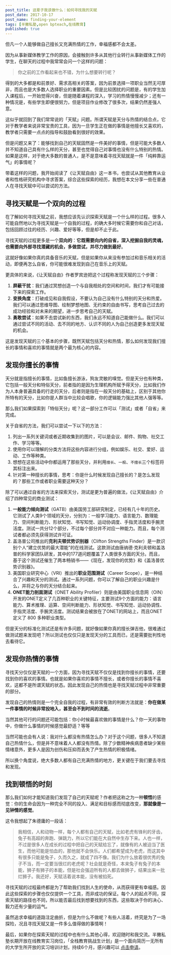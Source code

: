 ```yaml
---
post_title: 这辈子我该做什么：如何寻找我的天赋
post_date: 2017-10-17
post_name: finding-your-element
tags: [半撇私塾,open bpteach,在线教育]
published: true
---
```

但凡一个人能够做自己擅长又充满热情的工作，幸福感都不会太差。

因为从事新媒体教学工作的原因，会接触到许多从其他行业转行从事新媒体工作的学生，在聊天的过程中我常常会问一个这样的问题：

> 你之前的工作看起来也不错，为什么想要转行呢？

得到的大多都是和前景好、需求高相关的答案，因为前景选择一项职业当然无可厚非，而且也是大多数人选择职业的重要因素。但是比较困扰的问题是，有的学生加入课程后，一开始觉得兴奋，但是随着课程的深入，学习的热情慢慢减少；还有一种情况是，有些学生即便很努力，但是项目作业修改了很多次，结果仍然差强人意。

这似乎就回到了我们常常说的「天赋」问题。所谓天赋是天分与热情的结合点，它对于教学者来说非常宝贵的工具，因为一旦学生正在做的事情是他擅长又喜欢的，教学者只需要一点点的指导和鼓励看到很好的效果。

但是问题又来了：能够找到自己的天赋固然是一件美好的事情，但是可能大多数人并不知道自己具有什么样的天分，甚至也觉得自己对事情也没有什么特别的热情。如果是这样，对于绝大多数的普通人，是不是意味着寻找天赋就是一件「纯粹靠运气」的事情呢？

带着这样的问题，我开始阅读了《让天赋自由》这一本书，也尝试从其他教育从业者和性格研究机构中寻求答案，综合这些探索的经历，我想在本文分享一些在普通人在寻找天赋中可以尝试的方法。

## 寻找天赋是一个双向的过程

在了解如何寻找天赋之前，我想应该先认识探索天赋是一个什么样的过程。很多人可能自然地以为寻找天赋是一个自我的过程，的确大多时候它需要你和自己对话，包括回顾过往的经历、兴趣、爱好等等，但是却不止于此。

寻找天赋的过程更多是一个**双向的**：**它既需要向内的自省，深入挖掘自我的灵魂，也需要向外部寻找潜藏的机会，多做尝试，并尽力做到最好**。

这就好像如果你真的具备音乐的天赋，但是如果你从来没有参加过和音乐相关的活动，即便再怎么自省，你可能很难发现到自己在音乐上的天赋。

更具体的来说，《让天赋自由》作者罗宾逊把这个过程称发现天赋的三个步骤：

1. **屏蔽干扰**：我们通过冥想创造一个与自我相处的空间和时间，我们才有可能接下来的探索工作。
2. **变换角度**：打破成见和自我假设，不要认为自己没有什么特别的天分和热爱。我们可以通过思维导图、绘制梦想地图、无约束的自由书写，思考自己过去的成功经验和对未来的期望，进一步思考自己的天赋。
3. **勇敢尝试**：如果不去尝试新的东西，我们永远不知道自己能做什么。我们可以通过尝试不同的活动、去不同的地方、认识不同的人为自己创造更多发现天赋的机会。

这是发现天赋的三个基本的步骤，既然天赋包括天分和热情，那么如何发现我们擅长的事情和喜欢的事情就是两个最为核心的内容。

## 发现你擅长的事情

天分就是指擅长的事情，比如鱼擅长游泳，狗友灵敏的嗅觉。但是天分也有种类，它包括一般天分和特俗天分，前者指的是因为生理机构所赋予得天分，比如我们作为人本身普遍具备的行走的天分，后者则是指在一般天分的基础上，区别于其他你所特有的天分，比如你是人群当中比较会唱歌，你的逻辑能力强比其他人强等等。

那么我们如果探索到「特俗天分」呢？这一部分工作可以「测试」或者「自省」来完成。

关于自省的方法，我们可以尝试一下以下的方法：

1. 列出一系列关键词或者近期收集到的图片，可以是会议、邮件、购物、社交工作、学习等等。
2. 使用你可以理解的分类方法将这些内容进行分组，例如娱乐、社交、爱好、运动、工作等种类。
3. 想想在这些活动中你都运用了那些天分，并利用`擅长`、`一般`、`不擅长`三个标签将其标注出来。
4. 针对第一种擅长的事情，思考：你是什么时候发现自己擅长的？是怎么发现的？那些工作或者职业需要这种天分？

除了可以通过自省的方法来探索天分，测试是更为普遍的做法，《让天赋自由》介绍了四种常见的商业测试：

1. **一般能力倾向测试**（GATB）由美国劳工部研究制定，已经有几十年的历史。它测试了人类9个领域的天分，分别为：一般学习能力、语言能力、数理能力、空间判断能力、形状知觉、书写知觉、运动协调度、手指灵活度和手腕灵活度。测试一共分12个部分，不过每个部分并不对应一种能力。而且，每个测试者都必须先获得测试许可证。
2. 盖洛普公司推出的**克利夫顿优势识别器**（Clifton Strengths Finder）是一款识别个人“建立优势的最大潜能”的在线测试。这款测试由唐纳德·克利夫顿和盖洛普的科学家团队研发，其中的177道问题覆盖了人类很多方面的天分。而且，基于这个测试还催生了两本畅销书——《现在，发现你的优势》和《盖洛普优势识别器》。
3. 美国职业研究中心（VRI）推出的**职业范围测试**（Career Scope），是一种结合了兴趣和天分的测试。通过一系列问题，你可以了解自己的职业兴趣是什么，并将之与你的天分结合起来。
4. **ONET能力剖面测试**（ONET Ability Profiler）则是由美国职业信息网（OIN）开发的ONET定义了几百种职业的关键特征，主要测试9个方面的能力：语言能力、算术推理、运算、空间判断能力、形状知觉、书写知觉、运动协调性、手指灵活度、手腕灵活度。测试结果会被放在了ONET的网站上，而且ONET定义了 800 多种职业类型。

但是天分的标准化测试还是有许多问题，就好像如果你真的擅长弹吉他，很难通过做测试题来发现吧？所以测试也仅仅只是发现天分的工具而已，还是需要批判性地去看待它。

## 发现你热情的事情

寻找天分仅仅是天赋的一个方面，因为寻找天赋不仅仅是找到你擅长的事情，还要找到你的喜欢的事情。也就是如果你喜欢的事情不擅长，或者你擅长的事情不喜欢，这都不是所谓天赋的状态。因此发现自己的热情也是寻找天赋过程中非常重要的部分。

发现自己的热情则是一个完全自我的过程，有非常有效的判断方法就是：**你在做某一件事情的时候非常投地入，甚至会不到时间的流逝**。

当然其他可行的问题还可能包括：你小时候最喜欢做的事情是什么？你一天的事物中，你做什么事情的时候感觉最舒适？等等

当然可能也会有人说：我对什么都没有热情怎么办？对于这个问题，很多人不知道自己热情什么，但是并不意味着人人都没有热情。除了少数精神疾病患者缺少某些情绪意外，更多人是因为创伤和压抑而丢失了产生热情的积极情绪。

所以换个角度说，绝大多数人都有自己充满热情的地方，更关键在于我们要去寻找和发现。

## 找到顿悟的时刻

那么我们如何才能知道我们发现了自己的天赋呢？作者把这称之为一种**顿悟**的感觉：你的生命会因为一种完全不同的投入、满足和目标感而彻底改变，**那就像是一见钟情的感觉**。

这令我想起了朱德庸的一段话：

> 我相信，人和动物一样，每个人都有自己的天赋，比如老虎有锋利的牙齿，兔子有高超的奔跑、弹跳力，所以它们能在大自然中生存下来。人也一样，不过是很多人在成长的过程中把自己的天赋给忘了，就像有的人被迫当了医生，而他可能是怕血的，那他就不会快乐。人们都希望成为老虎，而这其中有很多只能是兔子，久而久之，就成了四不像。我们为什么放着很优秀的兔子不当，而一定要当很烂的老虎呢？社会就是奇怪，本来兔子有兔子的本能，狮子有狮子的本能，但是社会强迫所有的人都去做狮子，结果出来一批烂狮子。我还好，天赋活着说本能，没有被掐死。

寻找天赋的过程最终都是为了帮助我们找到人生的使命，从而获得更有幸福感。因此这些探索的步骤也仅仅提供一个工具，而非成功的保证。每个人的起点不同，探索天赋的路径也不同，所以能否最后找到想要找到的东西，这些取决于你的决心、毅力还有少量的运气。

虽然追求幸福的道路注定曲折，但是为什么不做呢？有些人活着，终究是为了一场探险，况且寻找天赋又是一件多么值得做的事情啊！

最后，如果你在探索天赋的过程中也有什么其他心得，欢迎随时和我交流。半撇私塾长期开放在线教育实习岗位，「全栈教育挑战生计划」是一个面向简历一无所有的大学生所开放的实习培训计划，持续6个月，感兴趣可以 [点击申请](http://www.bpteach.com/join-us?utm_source=bpteach.com&utm_medium=referral&utm_campaign=fsec-bp&utm_term=element&utm_content=textlink)。